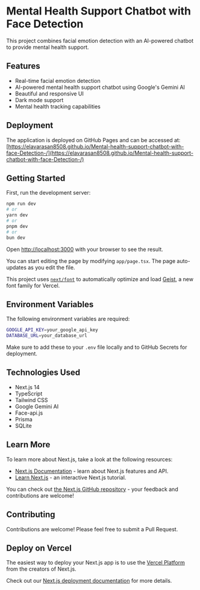# Mental Health Support Chatbot with Face Detection

This project combines facial emotion detection with an AI-powered chatbot to provide mental health support.

## Features

- Real-time facial emotion detection
- AI-powered mental health support chatbot using Google's Gemini AI
- Beautiful and responsive UI
- Dark mode support
- Mental health tracking capabilities

## Deployment

The application is deployed on GitHub Pages and can be accessed at:
[https://elavarasan8508.github.io/Mental-health-support-chatbot-with-face-Detection-/](https://elavarasan8508.github.io/Mental-health-support-chatbot-with-face-Detection-/)

## Getting Started

First, run the development server:

```bash
npm run dev
# or
yarn dev
# or
pnpm dev
# or
bun dev
```

Open [http://localhost:3000](http://localhost:3000) with your browser to see the result.

You can start editing the page by modifying `app/page.tsx`. The page auto-updates as you edit the file.

This project uses [`next/font`](https://nextjs.org/docs/app/building-your-application/optimizing/fonts) to automatically optimize and load [Geist](https://vercel.com/font), a new font family for Vercel.

## Environment Variables

The following environment variables are required:

```bash
GOOGLE_API_KEY=your_google_api_key
DATABASE_URL=your_database_url
```

Make sure to add these to your `.env` file locally and to GitHub Secrets for deployment.

## Technologies Used

- Next.js 14
- TypeScript
- Tailwind CSS
- Google Gemini AI
- Face-api.js
- Prisma
- SQLite

## Learn More

To learn more about Next.js, take a look at the following resources:

- [Next.js Documentation](https://nextjs.org/docs) - learn about Next.js features and API.
- [Learn Next.js](https://nextjs.org/learn) - an interactive Next.js tutorial.

You can check out [the Next.js GitHub repository](https://github.com/vercel/next.js) - your feedback and contributions are welcome!

## Contributing

Contributions are welcome! Please feel free to submit a Pull Request.

## Deploy on Vercel

The easiest way to deploy your Next.js app is to use the [Vercel Platform](https://vercel.com/new?utm_medium=default-template&filter=next.js&utm_source=create-next-app&utm_campaign=create-next-app-readme) from the creators of Next.js.

Check out our [Next.js deployment documentation](https://nextjs.org/docs/app/building-your-application/deploying) for more details.
